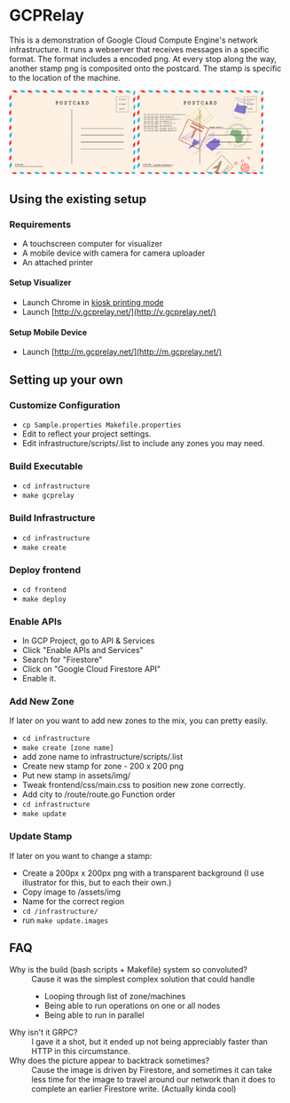 # GCPRelay
This is a demonstration of Google Cloud Compute Engine's network infrastructure.
It runs a webserver that receives messages in a specific format. The format 
includes a encoded png. At every stop along the way, another stamp png is 
composited onto the postcard. The stamp is specific to the location of the machine.

<img src="screenshots/postcard.png" width="45%">
<img src="screenshots/postcard_done.png" width="45%">

## Using the existing setup

### Requirements
* A touchscreen computer for visualizer
* A mobile device with camera for camera uploader
* An attached printer

#### Setup Visualizer
* Launch Chrome in [kiosk printing mode](https://stackoverflow.com/questions/31405988/run-silent-print-via-chrome-app-in-kiosk-mode) 
* Launch [http://v.gcprelay.net/](http://v.gcprelay.net/)

#### Setup Mobile Device
  * Launch [http://m.gcprelay.net/](http://m.gcprelay.net/)


## Setting up your own

### Customize Configuration 
* `cp Sample.properties Makefile.properties`
* Edit to reflect your project settings. 
* Edit infrastructure/scripts/.list to include any zones you may need. 

### Build Executable
* `cd infrastructure`
* `make gcprelay`

### Build Infrastructure
* `cd infrastructure`
* `make create`

### Deploy frontend
* `cd frontend`
* `make deploy`

### Enable APIs
* In GCP Project, go to API & Services
* Click "Enable APIs and Services"
* Search for "Firestore"
* Click on "Google Cloud Firestore API"
* Enable it. 

### Add New Zone
If later on you want to add new zones to the mix, you can pretty easily. 
* `cd infrastructure`
* `make create [zone name]`
* add zone name to infrastructure/scripts/.list
* Create new stamp for zone - 200 x 200 png
* Put new stamp in assets/img/
* Tweak frontend/css/main.css to position new zone correctly.
* Add city to /route/route.go Function order
* `cd infrastructure`
* `make update`

### Update Stamp
If later on you want to change a stamp:
* Create a 200px x 200px png with a transparent background (I use illustrator for this, but to each their own.)
* Copy image to /assets/img
* Name for the correct region
* `cd /infrastructure/`
* run `make update.images`


## FAQ
<dl>
    <dt>Why is the build (bash scripts + Makefile) system so convoluted?</dt>
    <dd>Cause it was the simplest complex solution that could handle 
        <ul>
            <li>Looping through list of zone/machines</li>
            <li>Being able to run operations on one or all nodes </li>
            <li>Being able to run in parallel</li>
        </ul>
    </dd>
    <dt>Why isn't it GRPC?</dt>
    <dd>I gave it a shot, but it ended up not being appreciably faster than HTTP in this circumstance.</dd>
    <dt>Why does the picture appear to backtrack sometimes?</dt>
    <dd>Cause the image is driven by Firestore, and sometimes it can take less 
    time for the image to travel around our network than it does to complete an 
    earlier Firestore write. (Actually kinda cool)</dd>
</dl>    


